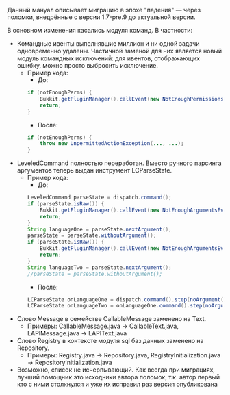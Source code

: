 Данный мануал описывает миграцию в эпохе "падения" — через поломки, внедрённые с версии 1.7-pre.9 до актуальной версии.

В основном изменения касались модуля команд. В частности:
- Командные ивенты выполнявшие миллион и ни одной задачи одновременно удалены. Частичной заменой для них является новый модуль командных исключений: для ивентов, отображающих ошибку, можно просто выбросить исключение.
  - Пример кода:
      - До:
    ```java
    if (notEnoughPerms) {
        Bukkit.getPluginManager().callEvent(new NotEnoughPermissionsEvent(..., ...));
        return;
    }
    ```
      - После:
    ```java
    if (notEnoughPerms) {
        throw new UnpermittedActionException(..., ...);
    }
    ```
- LeveledCommand полностью переработан. Вместо ручного парсинга аргументов теперь выдан инструмент LCParseState.
  - Пример кода:
    - До:
    ```java
    LeveledCommand parseState = dispatch.command();
    if (parseState.isRaw()) {
        Bukkit.getPluginManager().callEvent(new NotEnoughArgumentsEvent(dispatch.source().sender(), 2));
        return;
    }
    String languageOne = parseState.nextArgument();
    parseState = parseState.withoutArgument();
    if (parseState.isRaw()) {
        Bukkit.getPluginManager().callEvent(new NotEnoughArgumentsEvent(dispatch.source().sender(), 1));
        return;
    }
    String languageTwo = parseState.nextArgument();
    //parseState = parseState.withoutArgument();
    ```
    - После:
    ```java
    LCParseState onLanguageOne = dispatch.command().step(noArgument(() -> new LAPIText(Artifex.class, "arguments.compared-language")));
    LCParseState onLanguageTwo = onLanguageOne.command().step(noArgument(() -> new LAPIText(Artifex.class, "arguments.compared-language")));
    ```
- Слово Message в семействе CallableMessage заменено на Text. 
  - Примеры: CallableMessage.java -> CallableText.java, LAPIMessage.java -> LAPIText.java
- Слово Registry в контексте модуля sql баз данных заменено на Repository.
  - Примеры: Registry.java -> Repository.java, RegistryInitialization.java -> RepositoryInitialization.java
- Возможно, список не исчерпывающий. Как всегда при миграциях, лучший помощник это исходники автора поломок, т.к. автор первый кто с ними столкнулся и уже их исправил раз версия опубликована